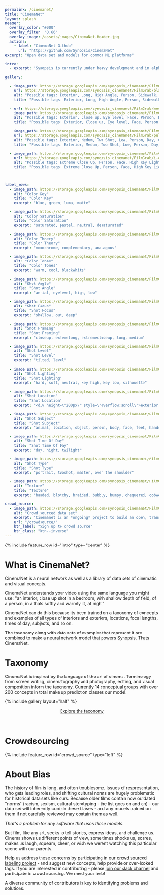 ```yaml
---
permalink: /cinemanet/
title: "CinemaNet"
layout: splash
header:
  overlay_color: "#000"
  overlay_filter: "0.66"
  overlay_image: /assets/images/CinemaNet-Header.jpg
  actions:
    - label: "CinemaNet Github"
      url: "https://github.com/Synopsis/CinemaNet"
excerpt: "Open data set and models for common ML platforms"

intro: 
  - excerpt: 'Synopsis is currently under heavy development and in alpha phase. Want to know more - [join our slack channel](https://join.slack.com/t/synopsis-discuss/shared_invite/enQtODIzNjg5MzA1MDYwLTg4OGM5ZGMzZTQ3OTBjYTQzZDMyNDY0ZWM3NzFkN2YxZTE5NWI5NWQyMmZjMGE1OGYyZmExMWFlZWVkMDE4ZWQ) for info'

gallery:

  - image_path: https://storage.googleapis.com/synopsis_cinemanet/FilmGrab/blackkklansman/blackkklansman_4.jpeg
    url: https://storage.googleapis.com/synopsis_cinemanet/FilmGrab/blackkklansman/blackkklansman_4.jpeg
    alt: "Possible tags: Exterior, Long, High Angle, Person, Sidewalk, Day, Deep Focus, Warm tones"
    title: "Possible tags: Exterior, Long, High Angle, Person, Sidewalk, Day, Deep Focus, Warm tones"

  - url: https://storage.googleapis.com/synopsis_cinemanet/FilmGrab/moonlight/moonlight_10.jpeg
    image_path: https://storage.googleapis.com/synopsis_cinemanet/FilmGrab/moonlight/moonlight_10.jpeg
    alt: "Possible tags: Exterior, Close up, Eye level, Face, Person, Day, Shallow Focus, Cool tones"
    title: "Possible tags: Exterior, Close up, Eye level, Face, Person, Day, Shallow Focus, Cool tones"

  - image_path: https://storage.googleapis.com/synopsis_cinemanet/FilmGrab/pulp-fiction/pulp-fiction_3.jpeg
    url: https://storage.googleapis.com/synopsis_cinemanet/FilmGrab/pulp-fiction/pulp-fiction_3.jpeg
    alt: "Possible tags: Exterior, Medum, Two Shot, Low, Person, Day, Cool Tones"
    title: "Possible tags: Exterior, Medum, Two Shot, Low, Person, Day, Cool Tones"

  - image_path: https://storage.googleapis.com/synopsis_cinemanet/FilmGrab/i-origins/i-origins_3.jpeg
    url: https://storage.googleapis.com/synopsis_cinemanet/FilmGrab/i-origins/i-origins_3.jpeg
    alt: "Possible tags: Extreme Close Up, Person, Face, High Key Lighting"
    title: "Possible tags: Extreme Close Up, Person, Face, High Key Lighting"

    

label_rows:
  - image_path: https://storage.googleapis.com/synopsis_cinemanet/FilmGrab/the-disaster-artist/the-disaster-artist_33.jpeg
    alt: "Color Key"
    title: "Color Key"
    excerpt: "blue, green, luma, matte"

  - image_path: https://storage.googleapis.com/synopsis_cinemanet/FilmGrab/2046/2046_44.jpeg
    alt: "Color Saturation"
    title: "Color Saturation"
    excerpt: "saturated, pastel, neutral, desaturated"

  - image_path: https://storage.googleapis.com/synopsis_cinemanet/FilmGrab/amelie/amelie_48.jpeg
    alt: "Color Thoery"
    title: "Color Theory"
    excerpt: "monochrome, complementary, analagous"

  - image_path: https://storage.googleapis.com/synopsis_cinemanet/FilmGrab/sakuran/sakuran_43.jpeg
    alt: "Color Tones"
    title: "Color Tones"
    excerpt: "warm, cool, blackwhite"

  - image_path: https://storage.googleapis.com/synopsis_cinemanet/FilmGrab/blackkklansman/blackkklansman_4.jpeg
    alt: "Shot Angle"
    title: "Shot Angle"
    excerpt: "aerial, eyelevel, high, low"

  - image_path: https://storage.googleapis.com/synopsis_cinemanet/FilmGrab/moonlight/moonlight_10.jpeg
    alt: "Shot Focus"
    title: "Shot Focus"
    excerpt: "shallow, out, deep"

  - image_path: https://storage.googleapis.com/synopsis_cinemanet/FilmGrab/natural-born-killers/natural-born-killers_32.jpeg
    alt: "Shot Framing"
    title: "Shot Framing"
    excerpt: "closeup, extemelong, extremecloseup, long, medium"

  - image_path: https://storage.googleapis.com/synopsis_cinemanet/FilmGrab/natural-born-killers/natural-born-killers_34.jpeg
    alt: "Shot Level"
    title: "Shot Level"
    excerpt: "tilted, level"
    
  - image_path: https://storage.googleapis.com/synopsis_cinemanet/FilmGrab/blade-runner-2049/blade-runner-2049_41.jpeg
    alt: "Shot Lighting"
    title: "Shot Lighting"
    excerpt: "hard, soft, neutral, key high, key low, silhouette"

  - image_path: https://storage.googleapis.com/synopsis_cinemanet/FilmGrab/koyaanasquatsi/koyaanasquatsi_39.jpeg
    alt: "Shot Location"
    title: "Shot Location"
    excerpt: "<div height=\"200px\" style=\"overflow:scroll\">exterior, interior, beach, canyon, exterior cave, desert, forest, glacier, lake, mountains, ocean, plains, polar, river, sky, space, wetlands, city, suburb, town, bridge, exterior airport, exterior auto.body, exterior castle, exterior hospital, exterior house of worship, exterior library, exterior mall, exterior office, exterior apartment, exterior house, exterior mansion, exterior monastery, exterior palace, exterior restaurant, exterior school, exterior skyscraper, exterior stadium, exterior station gas, exterior station subway, exterior station train, exterior store, exterior theater, exterior warehouse, bus stop, farm, exterior industrial, park, parkinglot, pier, playground, port, road, ruins, sidewalk, tunnel, exterior airplane, exterior bicycle, exterior boat, exterior bus, exterior car, exterior helicopter, exterior motorcycle, exterior spacecraft, exterior train, exterior truck, interior cave, interior airport, interior arena, interior auditorium, interior auto repair shop, interior bar, interior barn, interior cafe, interior cafeteria, interior command center, interior crypt, interior dancefloor, interior dungeon, interior elevator, interior factory, interior foyer, interior gym, interior hallway, interior hospital, interior houseofworship, interior lobby, interior mall, interior office, interior office cubicle, interior open office, interior prison, interior restaurant, interior bath, interior bed, interior class, interior closet, interior conference, interior court, interior dining, interior kitchen, interior kitchen.commercial, interior living, interior study, interior throne, interior stage, interior stairwell, interior station.bus, interior station fire, interior station police, interior station subway, interior station train, interior store, interior store aisle, interior store checkout, interior warehouse, interior airplane cabin, interior airplane cockpit, interior boat, interior bus, interior car, interior helicopter, interior spacecraft, interior subway, interior train, interior truck</div>"

  - image_path: https://storage.googleapis.com/synopsis_cinemanet/FilmGrab/a-tale-of-two-sisters/a-tale-of-two-sisters_62.jpeg
    alt: "Shot Subject"
    title: "Shot Subject"
    excerpt: "animal, location, object, person, body, face, feet, hands, text"

  - image_path: https://storage.googleapis.com/synopsis_cinemanet/FilmGrab/away-we-go/away-we-go_26.jpeg
    alt: "Shot Time Of Day"
    title: "Shot Time Of Day"
    excerpt: "day, night, twilight"

  - image_path: https://storage.googleapis.com/synopsis_cinemanet/FilmGrab/sorry-to-bother-you/sorry-to-bother-you_59.jpeg
    alt: "Shot Type"
    title: "Shot Type"
    excerpt: "portrait, twoshot, master, over the shoulder"

  - image_path: https://storage.googleapis.com/synopsis_cinemanet/FilmGrab/kill-bill-vol-1/kill-bill-vol-1_16.jpeg
    alt: "Texture"
    title: "Texture"
    excerpt: "banded, blotchy, braided, bubbly, bumpy, chequered, cobwebbed, cracked, crosshatched, crystalline, dotted, fibrous, flecked, frilly, gauzy, grid, grooved, honeycombed, interlaced, knitted, lacelike, lined, marbled, matted, meshed, paisley, perforated, pitted, pleated, porous, potholed, scaly, smeared, spiralled, sprinkled, stained, stratified, striped, studded, swirly, veined, waffled, woven, wrinkled, zigzagged"

crowd_source:
  - image_path: https://storage.googleapis.com/synopsis_cinemanet/FilmGrab/koyaanasquatsi/koyaanasquatsi_48.jpeg
    alt: "Crowd sourced data set"
    excerpt: 'Cinemanet is an *ongoing* project to build an open, transparent library consisting of a data set and taxonomy around visual, cinematic, photographic and compositional concepts.<br /><br /> We know culture is a moving target - so we plan on releasing updated models as we grow our taxonomy, [fix bias](#bias-in-cinema), increase accuracy and add new concepts to the mix.'
    url: "/crowdsource/"
    btn_label: "Sign up to crowd source"
    btn_class: "btn--inverse"
---
```


{% include feature_row id="intro" type="center" %}


# What is CinemaNet?

CinemaNet is a neural network as well as a library of data sets of cinematic and visual concepts.

CinemaNet understands your video using the same language you might use: "an interior, close up shot in a bedroom, with shallow depth of field, of a person, in a thats softly and warmly lit, at night"

CinemaNet can do this because its been trained on a taxonomy of concepts and examples of all types of interiors and exteriors, locations, focal lengths, times of day, subjects, and so on.

The taxonomy along with data sets of examples that represent it are combined to make a neural network model that powers Synopsis. Thats CinemaNet.

# Taxonomy

CinemaNet is inspired by the language of the art of cinema. Terminology from screen writing, cinematography and photography, editing, and visual composition inform the taxonomy. Currently 14 conceptual groups with over 200 concepts in total make up prediction classes our model.

{% include gallery layout="half" %}

<p>
<center><a href="taxonomy/" class="btn btn--inverse">Explore the taxonomy</a></center>
<br />
<br />
</p>

# Crowdsourcing

{% include feature_row id="crowd_source" type="left" %}


# About Bias

The history of film is long, and often troublesome. Issues of respresentation, who gets leading roles, and shifting cultural norms are hugely problematic for historical data sets like ours. Because older films contain now outdated "norms" (racism, sexism, cultural sterotyping - the list goes on and on) - our data set will inherently contain these biases - and any models trained on them if not carefully reviewed may contain them as well. 

*That's a problem for any software that uses these models*.

But film, like any art, seeks to tell stories, express ideas, and challenge us. Cinema shows us different points of view, some times shocks us, scares, makes us laugh, squeam, cheer, or wish we werent watching this particular scene with our parents.

Help us address these concerns by participating in our [crowd sourced labeling project](http://synopsis.video/crowdsource/) - and suggest new concepts, help provide  or over-looked tags. If you are interested in contributing - please [join our slack channel](https://join.slack.com/t/synopsis-discuss/shared_invite/enQtODIzNjg5MzA1MDYwLTg4OGM5ZGMzZTQ3OTBjYTQzZDMyNDY0ZWM3NzFkN2YxZTE5NWI5NWQyMmZjMGE1OGYyZmExMWFlZWVkMDE4ZWQ) and participate in crowd sourcing. We need your help!

A diverse community of contributors is key to identifying problems and solutions.
